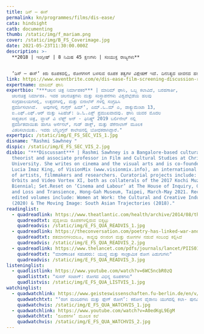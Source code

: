 ```yaml
---
title: ಡಿಸ್‌ – ಈಸ್
permalink: kn/programmes/films/dis-ease/
cata: hindsight
catb: documenting
thumb: /static/img/f_mariam.png
cover: /static/img/B_FS_Coverimage.jpg
date: 2021-05-23T11:30:00.000Z
description: >-
  **2018 | ಇಂಗ್ಲೀಷ್ | 8 ನಿಮಿಷ 45 ಕ್ಷಣಗಳು | ಸಂಯುಕ್ತ ರಾಜ್ಯಗಳು** 


  ʼಡಿಸ್‌ – ಈಸ್ʼ ಕಿರು ರೂಪಕದಲ್ಲಿ, ರೋಗಗಳಿಗೆ ಬಳಸುವ ರೂಪಕ ತತ್ವಗಳ ವಿಶ್ಲೇಷಣೆ ಇದೆ. ದಿನನಿತ್ಯದ ಜೀವನದ ಹಲವು ಸಂದರ್ಭಗಳಿಗೆ ಅನ್ವಯಿಸುವಂತೆ, ರೋಗ-ರೂಪಕಗಳ ಪ್ರಯೋಗ, ವಿಶೇಷವಾಗಿ, ರೋಗವನ್ನು ರಣರಂಗಕ್ಕೆ ಹೋಲಿಸುವ ಪರಿಪಾಠ ಇದೆ. 'ರೋಗದ ವಿರುದ್ದ ಹೋರಾಟ' ಎಂಬುದು ಸರ್ವೇ ಸಾಮಾನ್ಯವಾದ ಉಕ್ತಿಯಾಗಿದೆ. ಸಾರ್ವಜನಿಕ ಆರೋಗ್ಯದ ಪ್ರಶ್ನೆ ಉದ್ಭವಿಸಿದಾಗ, ಸಾರ್ವಜನಿಕರಿಗೆ ಹಾಗೂ ರೋಗಿಗಳಿಗೆ ನೀಡುವ ಪರಿಭಾಷೆ, ಸೈನಿಕ ಮನೋಭಾವದ ರಾಷ್ಟ್ರೀಯ ಸುರಕ್ಷತೆಯ ಪರಿಕಲ್ಪನೆಯನ್ನು ಬಿಂಬಿಸುತ್ತದೆ, ಪ್ರಸಕ್ತ ಸಾಂಕ್ರಾಮಿಕ ರೋಗ ಪಿಡುಗುಗಳಂತೆಯೇ, ಭವಿಷ್ಯದ ಪಿಡುಗುಗಳಿಗೂ ಪ್ರತಿಕ್ರಿಯೆ ವ್ಯಕ್ತವಾಗುತ್ತದೆ. ಈ ಕಿರುಚಿತ್ರದಲ್ಲಿ, ಈ ಎಲ್ಲ ವಿಷಯಗಳ ವಿಮರ್ಶೆ ಇದೆ.
link: https://www.eventbrite.com/e/dis-ease-film-screening-discussion-registration-148914704891?aff=erelexpmlt
expertname: ಮಾರಿಮ್‌ ಘಾನಿ
expertbio: "***ಚಲನ ಚಿತ್ರ ನಿರ್ಮಾಪಕರ*** | ಮಾರಿಮ್‌ ಘಾನಿ, ಒಬ್ಬ ಕಲಾವಿದೆ, ಬರಹಗಾರ್ತಿ,
  ಚಲನಚಿತ್ರ ನಿರ್ಮಾಪಕಿ. ಇವರ ಚಲನಚಿತ್ರಗಳು ಮತ್ತು ಸಂಸ್ಥಾಪನೆಗಳು ವಿಶ್ವದೆಲ್ಲೆಡೆಯ ಹಲವು
  ಸಂಗ್ರಹಾಲಯಗಳಲ್ಲಿ, ಉತ್ಸವಗಳಲ್ಲಿ, ಮತ್ತು ಬಿನಾಲೆಸ್ ಗಳಲ್ಲಿ ಸಂಗ್ರಹಿಸಿ
  ಪ್ರದರ್ಶಿಸಲಾಗಿವೆ.  ಅವುಗಳಲ್ಲಿ ಗುಗ್ಗೆನ್‌ ಹಿಮ್‌ʼ, ಎಮ್‌.ಒ.ಮ್‌ ಎ, ಡಾಕ್ಯುಮೆಂಟಾ 13,
  ಐ.ಎಫ್.ಎಫ್.ಆರ್‌ ಮತ್ತು ಸಿಪಿಹೆಚ್:‌ ಡಿ.ಓ.ಎಕ್ಸ್ ಪ್ರಮುಖವಾದವು. ಘಾನಿ ಯವರ ಮೊದಲ
  ಸಾಕ್ಷ್ಯಚಲನ ಚಿತ್ರ, ವ್ಹಾಟ್‌ ವಿ ಲೆಫ್ಟ್‌ ಅನ್‌ - ಫಿನಿಷ್ಡ್‌ 2019 ಬರ್ಲಿನೇಲ್‌ ನಲ್ಲಿ
  ಪ್ರದರ್ಶಿತವಾಯಿತು ಹಾಗೂ ಆರ್ಸೆನಲ್‌, ಗುಡ್‌ ಡಾಕ್ಸ್‌, ಮತ್ತು ಡೆಕೆನಾಲಾಗ್‌ ಮೂಲಕ
  ವಿತರಿಸಲಾಯಿತು. ಇವರು ಬೆನ್ನಿಂಗ್ಟನ್‌ ಕಾಲೇಜಿನಲ್ಲಿ ಬೋಧಕರಾಗಿದ್ದಾರೆ."
expertpic: /static/img/E_FS_SEC_VIS_1.jpg
disname: "Rashmi Sawhney "
dispic: /static/img/E_FS_SEC_VIS_2.jpg
disbio: "***Discussant*** | Rashmi Sawhney is a Bangalore-based cultural
  theorist and associate professor in Film and Cultural Studies at Christ
  University. She writes on cinema and the visual arts and is co-founder with
  Lucia Imaz King, of VisionMix (www.visionmix.info), an international network
  of artists, filmmakers and researchers. Curatorial projects include: Future
  Orbits and Video Vortex XI, both as collaterals of the 2017 Kochi Muziris
  Biennial; Set.Reset on ‘Cinema and Labour’ at The House of Inquiry, Goa, 2018;
  and Loss and Transience, Hong-Gah Museum, Taipei, March-May 2021. Recent
  edited volumes include: Women at Work: the Cultural and Creative Industries
  (2020) & The Moving Image: South Asian Trajectories (2018)."
readinglist:
  - quadreadlink: https://www.theatlantic.com/health/archive/2014/08/the-trouble-with-medicines-metaphors/374982/
    quadreadtxt: ವೈದ್ಯಕೀಯ ರೂಪಕಗಳಲ್ಲಿರುವ ಬಿಕ್ಕಟ್ಟು
    quadreadvis: /static/img/E_FS_QUA_READVIS_1.jpg
  - quadreadlink: https://theconversation.com/poetry-has-linked-war-and-disease-for-centuries-136141
    quadreadtxt: ಶತಮಾನಗಳಿಂದಲೂ, ಕಾವ್ಯವು ರಣರಂಗ ಮತ್ತು ರೋಗಗಳ ನಡುವೆ ಸಂಬಂಧ ಕಲ್ಪಿಸಿದೆ
    quadreadvis: /static/img/E_FS_QUA_READVIS_2.jpg
  - quadreadlink: https://www.thelancet.com/pdfs/journals/lancet/PIIS0140-6736(02)11807-1.pdf
    quadreadtxt: "ಮಾರಣಾಂತಿಕ ಸಹಚರರು: ಯುದ್ಧ ಮತ್ತು ಸಾಂಕ್ರಾಮಿಕ ರೋಗ ಪಿಡುಗುಗಳು"
    quadreadvis: /static/img/E_FS_QUA_READVIS_3.jpg
listeninglist:
  - quadlistlink: https://www.youtube.com/watch?v=6WC5ncbR0zQ
    quadlisttxt: "ಸುಸನ್‌ ಸಂಟಾಗ್‌: ರೋಗದ ವಿಭಿನ್ನ ರೂಪಕಗಳು"
    quadlistvis: /static/img/E_FS_QUA_LISTVIS_1.jpg
watchinglist:
  - quadwatchlink: https://www.geisteswissenschaften.fu-berlin.de/en/v/interweaving-performance-cultures/online-projects/Theater-and-the-Coronavirus/Episode-4/index.html
    quadwatchtxt: "ʼರಂಗ ಮಂದಿರಗಳು ಮತ್ತು ಪ್ಲೇಗ್ ರೋಗʼ: ಕರೋನ ವೈರಾಣು ಯುಗದಲ್ಲಿ ಕಲಾ- ಪುನರ್ವೀಕ್ಷಣೆ"
    quadwatchvis: /static/img/E_FS_QUA_WATCHVIS_1.jpg
  - quadwatchlink: https://www.youtube.com/watch?v=A0edKgL9EgM
    quadwatchtxt: ʼರೂಪಕಗಳʼ ಮೂಲಕ ಕಲೆ
    quadwatchvis: /static/img/E_FS_QUA_WATCHVIS_2.jpg
---
```

